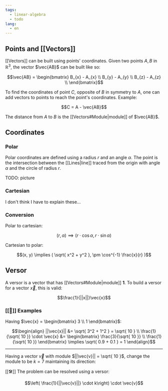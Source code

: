 ```yaml
---
tags:
  - linear-algebra
  - todo
lang:
  - en
---
```


## Points and [[Vectors]]

[[Vectors]] can be built using points' coordinates. Given two points $A, B$ in $\mathbb{R}^3$, the vector $\vec{AB}$ can be built like so:

$$\vec{AB} = \begin{bmatrix}
B_{x} - A_{x} \\
B_{y} - A_{y} \\
B_{z} - A_{z} \\
\end{bmatrix}$$

To find the coordinates of point $C$, opposite of $B$ in symmetry to $A$, one can add vectors to points to reach the point's coordinates. Example:

$$C = A - \vec{AB}$$

The distance from $A$ to $B$ is the [[Vectors#Module|module]] of $\vec{AB}$.

## Coordinates

### Polar 

Polar coordinates are defined using a radius $r$ and an angle $\alpha$. The point is the intersection between the [[Lines|line]] traced from the origin with angle $\alpha$ and the circle of radius $r$.

TODO: picture

### Cartesian

I don't think I have to explain these...

### Conversion

Polar to cartesian:

$$(r, \alpha) \implies (r \cdot \cos \alpha, r \cdot \sin \alpha)$$

Cartesian to polar:

$$(x, y) \implies ( \sqrt{ x^2 + y^2 }, \pm \cos^{-1} \frac{x}{r} )$$

## Versor

A versor is a vector that has [[Vectors#Module|module]] **1**. To build a versor for a vector $\vec{x}$, this is valid:

$$\frac{1}{||x||}\vec{x}$$

### [[🔎]] Examples

Having $\vec{x} = \begin{bmatrix} 3 \\ 1 \end{bmatrix}$:

$$\begin{align}
||\vec{x}|| &= \sqrt{ 3^2 + 1^2 } = \sqrt{ 10 } \\
\frac{1}{\sqrt{ 10 }} \cdot \vec{x} &= \begin{bmatrix}
\frac{3}{\sqrt{ 10 }} \\
\frac{1}{\sqrt{ 10 }}
\end{bmatrix} \implies \sqrt{ 0.9 + 0.1 } = 1
\end{align}$$

---

Having a vector $\vec{v}$ with module $||\vec{v}|| = \sqrt{ 10 }$, change the module to be $k=7$ maintaining its direction:

[[🛠️]] The problem can be resolved using a versor:

$$\left( \frac{1}{||\vec{v}||} \cdot k\right) \cdot \vec{v}$$
